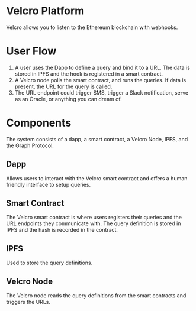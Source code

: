 # Velcro Platform

Velcro allows you to listen to the Ethereum blockchain with webhooks.

# User Flow

1. A user uses the Dapp to define a query and bind it to a URL.  The data is stored in IPFS and the hook is registered in a smart contract.
2. A Velcro node polls the smart contract, and runs the queries.  If data is present, the URL for the query is called.
3. The URL endpoint could trigger SMS, trigger a Slack notification, serve as an Oracle, or anything you can dream of.

# Components

The system consists of a dapp, a smart contract, a Velcro Node, IPFS, and the Graph Protocol.

## Dapp

Allows users to interact with the Velcro smart contract and offers a human friendly interface to setup queries.

## Smart Contract

The Velcro smart contract is where users registers their queries and the URL endpoints they communicate with.  The query definition is stored in IPFS and the hash is recorded in the contract.

## IPFS

Used to store the query definitions.

## Velcro Node

The Velcro node reads the query definitions from the smart contracts and triggers the URLs.
